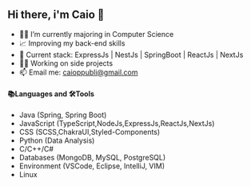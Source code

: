 ## Hi there, i'm Caio 👋
- 👨‍🎓 I’m currently majoring in Computer Science
- 📈 Improving my back-end skills
- 🔋 Current stack: ExpressJs | NestJs | SpringBoot | ReactJs | NextJs
- 🧑‍💻 Working on side projects
- 📫 Email me: caioppubli@gmail.com
#### 📚Languages and 🛠️Tools
- Java (Spring, Spring Boot)
- JavaScript (TypeScript,NodeJs,ExpressJs,ReactJs,NextJs)
- CSS (SCSS,ChakraUI,Styled-Components)
- Python (Data Analysis)
- C/C++/C#
- Databases (MongoDB, MySQL, PostgreSQL)
- Environment (VSCode, Eclipse, IntelliJ, VIM)
- Linux

